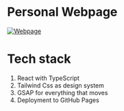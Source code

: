 # Personal Webpage
[![Webpage](https://user-images.githubusercontent.com/39443615/146680311-f0aaf24c-9a9c-4949-aede-a836bf3da02c.png)](https://oliverklukas.github.io/)

# Tech stack
1. React with TypeScript
2. Tailwind Css as design system
3. GSAP for everything that moves
4. Deployment to GitHub Pages
